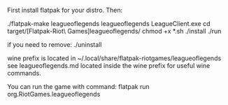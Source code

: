 First install flatpak for your distro. Then:

 ./flatpak-make leagueoflegends leagueoflegends LeagueClient.exe
cd target/[Flatpak-Riot\ Games]leagueoflegends/
chmod +x *.sh
./install
./run

if you need to remove:
./uninstall

wine prefix is located in ~/.local/share/flatpak-riotgames/leagueoflegends
see leagueoflegends.md located inside the wine prefix for useful wine commands.

You can run the game with command:
flatpak run org.RiotGames.leagueoflegends

